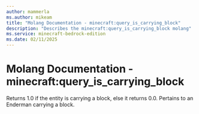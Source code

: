 ```yaml
---
author: mammerla
ms.author: mikeam
title: "Molang Documentation - minecraft:query_is_carrying_block"
description: "Describes the minecraft:query_is_carrying_block molang"
ms.service: minecraft-bedrock-edition
ms.date: 02/11/2025 
---
```


# Molang Documentation - minecraft:query_is_carrying_block

Returns 1.0 if the entity is carrying a block, else it returns 0.0. Pertains to an Enderman carrying a block.
